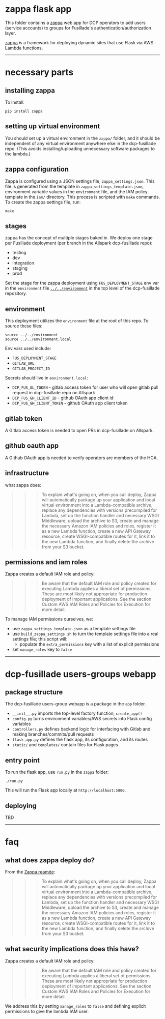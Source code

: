 # zappa flask app

This folder contains a [zappa](https://github.com/Miserlou/Zappa) web app for
DCP operators to add users (service accounts) to groups for Fusillade's 
authentication/authorization layer.

[zappa](https://github.com/Miserlou/Zappa) is a framework for deploying dynamic
sites that use Flask via AWS Lambda functions.

---

# necessary parts

## installing zappa

To install:

    pip install zappa

## setting up virtual environment

You should set up a virtual environment in the `zappa/` folder, and it should be independent of any virtual environment
anywhere else in the dcp-fusillade repo. (This avoids installing/uploading unnecessary software packages to the lambda.)

## zappa configuration

Zappa is configured using a JSON settings file, `zappa_settings.json`. This file is generated from the template in 
`zappa_settings_template.json`, environment variable values in the `environment` file, and the IAM policy template
in the `iam/` directory. This process is scripted with `make` commands. To create the zappa settings file, run:

```
make
```

## stages

zappa has the concept of multiple stages baked in. We deploy one stage per
Fusillade deployment (per branch in the Allspark dcp-fusillade repo):

* testing
* dev
* integration
* staging
* prod

Set the stage for the zappa deployment using `FUS_DEPLOYMENT_STAGE`
env var in the `environment` file
[`../../environment`](../../environment) in the top level of the
dcp-fusillade repository.

## environment

This deployment utilizes the `environment` file at the root of this repo. To source these files:

```
source ../../environment
source ../../environment.local
```

Env vars used include:

* `FUS_DEPLOYMENT_STAGE`
* `GITLAB_URL`
* `GITLAB_PROJECT_ID`

Secrets should live in `environment.local`:

* `DCP_FUS_GL_TOKEN` - gitlab access token for user who will open gitlab pull 
  request in dcp-fusillade repo on Allspark
* `DCP_FUS_GH_CLIENT_ID` - github OAuth app client id
* `DCP_FUS_GH_CLIENT_TOKEN` - github OAuth app client token

## gitlab token

A Gitlab access token is needed to open PRs in dcp-fusillade on Allspark.

## github oauth app

A Github OAuth app is needed to verify operators are members of the HCA.

## infrastructure

what zappa does:

>>> To explain what's going on, when you call deploy, Zappa will automatically package up your application and
    local virtual environment into a Lambda-compatible archive, replace any dependencies with versions precompiled for
    Lambda, set up the function handler and necessary WSGI Middleware, upload the archive to S3, create and manage
    the necessary Amazon IAM policies and roles, register it as a new Lambda function, create a new API Gateway
    resource, create WSGI-compatible routes for it, link it to the new Lambda function, and finally delete the
    archive from your S3 bucket.

## permissions and iam roles

Zappa creates a default IAM role and policy:

>>> Be aware that the default IAM role and policy created for executing Lambda applies a liberal set of
    permissions. These are most likely not appropriate for production deployment of important applications. See the
    section Custom AWS IAM Roles and Policies for Execution for more detail.

To manage IAM permissions ourselves, we:

- use `zappa_settings_template.json` as a template settings file
- use `build_zappa_settings.sh` to turn the template settings file into a real settings file; this script will:
    - populate the `extra_permissions` key with a list of explicit permissions
- set `manage_roles` key to `false`

---

# dcp-fusillade users-groups webapp

## package structure

The dcp-fusillade users-group webapp is a package in the `app` folder.

- `__init__.py` imports the top-level factory function, `create_app()`
- `config.py` turns environment variables/AWS secrets into Flask config variables
- `controllers.py` defines backend logic for interfacing with Gitlab and making branches/commits/pull requests
- `flask_app.py` defines the flask app, its configuration, and its routes
- `static/` and `templates/` contain files for Flask pages

## entry point

To run the flask app, use `run.py` in the `zappa` folder:

```
./run.py
```

This will run the Flask app locally at `http://localhost:5000`.

## deploying

TBD

---

# faq

## what does zappa deploy do?

From the [Zappa reamde](https://github.com/Miserlou/Zappa):

>>> To explain what's going on, when you call deploy, Zappa will automatically package up your application and
    local virtual environment into a Lambda-compatible archive, replace any dependencies with versions precompiled for
    Lambda, set up the function handler and necessary WSGI Middleware, upload the archive to S3, create and manage
    the necessary Amazon IAM policies and roles, register it as a new Lambda function, create a new API Gateway
    resource, create WSGI-compatible routes for it, link it to the new Lambda function, and finally delete the
    archive from your S3 bucket.

## what security implications does this have?

Zappa creates a default IAM role and policy:

>>> Be aware that the default IAM role and policy created for executing Lambda applies a liberal set of
    permissions. These are most likely not appropriate for production deployment of important applications. See the
    section Custom AWS IAM Roles and Policies for Execution for more detail.

We address this by setting `manage_roles` to `false` and defining explicit permissions to give the lambda IAM user.

